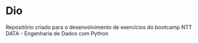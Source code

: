 # Dio
Repositório criado para o desenvolvimento de exercícios do bootcamp NTT DATA - Engenharia de Dados com Python
